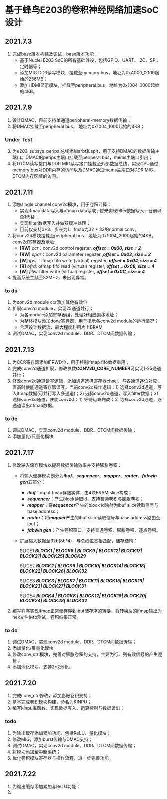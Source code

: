 # 基于蜂鸟E203的卷积神经网络加速SoC设计
## 2021.7.3
1. 完成base版本构建及调试，base版本功能：
    - 基于Nuclei E203 SoC的所有基础外设，包括GPIO、UART、I2C、SPI、定时器等；
    - 添加MIG DDR读写模块，挂载至memory bus，地址为0xA000_0000起始的256MB；
    - 添加HDMI显示模块，挂载至peripheral bus，地址为0x1004_0000起始的4KB。
## 2021.7.9
1. 设计DMAC，目前支持单通道peripheral-memory数据传输；
2. 将DMAC挂载至peripheral bus， 地址为0x1004_1000起始的4KB；
### Under Test
3. 为e203_subsys_perips 总线添加arbt和splt，用于支持DMAC的数据传输主端口。DMAC的perips主端口挂载至periperal bus，mems主端口引出；
4. 将DTCM读写接口与DDR MIG读写接口挂载至外部数据总线，实现CPU通过memory bus对DDR内存的访问以及DMAC通过mems主端口对DDR MIG、DTCM内存区域的访问。

## 2021.7.11
1. 添加single channel conv2d模块，用于卷积计算： 
    - 实现ifmap data写入与ofmap data读取 ~~, 暂未实现filter数据写入，目前以全1代替~~；
    - 实现filter数据写入并做双缓冲处理；
    - 目前仅支持3*3、步长为1、fmap为32 * 32的normal conv。
2. 将conv2d模块挂载至peripheral bus，地址为0x1004_2000起始的4KB。conv2d寄存器及地址:
    - **[RW]** *ccr*：conv2d control register, ***offset = 0x00, size = 2***
    - **[RW]** *cpar*：conv2d parameter register ,***offset = 0x02, size = 2***
    - **[W]** *ifwr*：ifmap fifo write (virtual) register, ***offset = 0x04, size = 4***
    - **[R]** *ofrd*: ofmap fifo read  (virtual) register, ***offset = 0x08, size = 4***
    - **[W]** *filwr* filter write (virtual) register, ***offset = 0x0C, size = 4***
3. 提高系统主频至32MHz，未出现异常。
### to do
1. 为conv2d module ccr添加其他有效位
2. 扩展conv2d module，实现25通道并行；
   - 为各module添加寄存器组，处理好相应偏移地址；
   - 为整体模块添加done寄存器，用于指示各conv2d module的运行情况；
   - 合理设计数据流，最大程度利用片上BRAM
3. 调试DMAC，实现conv2d module、DDR、DTCM间数据传输；

## 2021.7.13
1. 为CCR寄存器添加IFRWD位，用于控制ifmap fifo数据重用；
2. 完成conv2d通道扩展，修改参数**CONV2D_CORE_NUMBER**可实现1-25通道并行；
3. 修改conv2d通道读写逻辑，添加通道选择寄存器chsel，与各通道逐位对应，置高时使能通道寄存器读写。当前conv2d操作逻辑：1) 选择conv2d通道，写入ifmap数据(可并行写入多通道)；2) 选择conv2d通道，写入filter数据；3) 选择conv2d通道，使能conv2d；4) 等待运算完成；5) 选择conv2d通道，逐通道读出ofmap数据。
### to do
1. 调试DMAC，实现conv2d module、DDR、DTCM间数据传输；
2. 添加量化/反量化模块

## 2021.7.17
1. 修改输入储存模块以提高数据传输效率并支持膨胀卷积：
    - 将输入储存模块划分为***ibuf***、***sequencer***、***mapper***、***router***、***fabwin gen***五部分：
      - ***ibuf***：input fmap存储实体，由4块BRAM slice构成；
      - ***sequencer***：产生block读取id，支持普通卷积与膨胀卷积；
      - ***mapper***：将***sequencer***产生的block id映射为ibuf slice读取信号与base address；
      - ***router***：将***mapper***产生的ibuf slice读取信号与base address路由至ibuf；
      - ***fabwin gen***：产生卷积窗口，支持普通卷积、膨胀卷积、逐点卷积。
    - 扩展输入数据至32b(8b*4)，与总线位宽相匹配，储存结构：

        SLICE1  ***BLOCK1 | BLOCK5 | BLOCK9 | BLOCK12| BLOCK17| BLOCK21| BLOCK25| BLOCK29*** 

        SLICE2  ***BLOCK2 | BLOCK6 | BLOCK10| BLOCK14| BLOCK18| BLOCK22| BLOCK26| BLOCK32***

        SLICE3  ***BLOCK3 | BLOCK7 | BLOCK11| BLOCK15| BLOCK19| BLOCK23| BLOCK27| BLOCK31***

        SLICE4  ***BLOCK4 | BLOCK8 | BLOCK12| BLOCK16| BLOCK20| BLOCK24| BLOCK28| BLOCK32***
2. 编写程序实现ifmap正常储存序到ibuf储存序的转换。将转换后的ifmap输出为hex文件供tb测试，卷积结果正常。
### to do
1. 调试DMAC，实现conv2d module、DDR、DTCM间数据传输；
2. 添加量化/反量化模块
3. 修改conv_ctrl模块，完善对膨胀卷积的支持，主要为行、列有效信号的产生逻辑；
4. 添加池化模块，支持2*2池化。

## 2021.7.20
1. 完成conv_ctrl修改，添加膨胀卷积支持；
2. 基本完成卷积模块构建，命名为KINPU；
3. 编写kinpu库函数，实现数据写入、运算控制与数据读出；
### todo
1. 为输出缓存添加累加功能，包括ReLU、量化模块；
2. 修改MIG，添加burst传输与DMAC支持；
3. 调试DMAC，实现conv2d module、DDR、DTCM间数据传输；
4. 将模块添加至中断系统；
5. 优化卷积模块寄存器与操作流程，进一步完善功能。

## 2021.7.22
1. 为输出缓存添加累加与ReLU功能；
2. 
